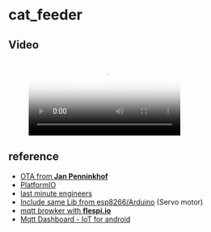 # cat_feeder

## Video

<figure class="video_container">
  <video controls="true" allowfullscreen="true" poster="doc/photo_2021-07-07_13-32-09.jpg">
    <source src="doc/video_2021-07-07_13-30-35.mp4" type="video/mp4">
  </video>
</figure>

## reference

- [OTA from **Jan Penninkhof**](https://www.youtube.com/watch?v=lXchL3hpDO4&list=LL&index=5)
- [PlatformIO](https://docs.platformio.org/en/latest/platforms/espressif8266.html)
- [last minute engineers](https://lastminuteengineers.com/esp8266-nodemcu-arduino-tutorial/)
- [Include same Lib from esp8266/Arduino](https://github.com/esp8266/Arduino) (Servo motor)
- [mqtt browker with **flespi.io**](https://flespi.io/#/)
- [Mqtt Dashboard - IoT for android](https://play.google.com/store/apps/details?id=com.app.vetru.mqttdashboard&hl=en&gl=US)
